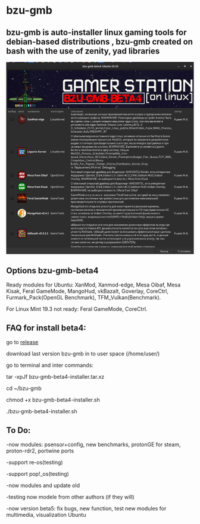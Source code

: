 # bzu-gmb
bzu-gmb is auto-installer linux gaming tools for debian-based distributions , bzu-gmb created on bash with the use of zenity, yad libraries
----
<img src="image/bzu-gmb-beta4.png" alt="My cool logo"/>

Options bzu-gmb-beta4
----------
Ready modules for Ubuntu: XanMod, Xanmod-edge, Mesa Oibaf, Mesa Kisak, Feral GameMode, MangoHud, vkBazalt, Goverlay, CoreCtrl, Furmark_Pack(OpenGL Benchmark), TFM_Vulkan(Benchmark).

For Linux Mint 19.3 not ready: Feral GameMode, CoreCtrl.


FAQ for install beta4:
------------

go to [release](https://github.com/redrootmin/bzu-gmb/releases)

download last version bzu-gmb in to user space (/home/user/)

go to terminal and inter commands:

tar -xpJf bzu-gmb-beta4-installer.tar.xz

cd ~/bzu-gmb

chmod +x bzu-gmb-beta4-installer.sh

./bzu-gmb-beta4-installer.sh

To Do:
-----

-now modules: psensor+config, new benchmarks, protonGE for steam, proton-rdr2, portwine ports

-support re-os(testing)

-support pop!_os(testing)

-now modules and update old

-testing now modele from other authors (if they will)

-now version beta5: fix bugs, new function, test new modules for multimedia, visualization Ubuntu


